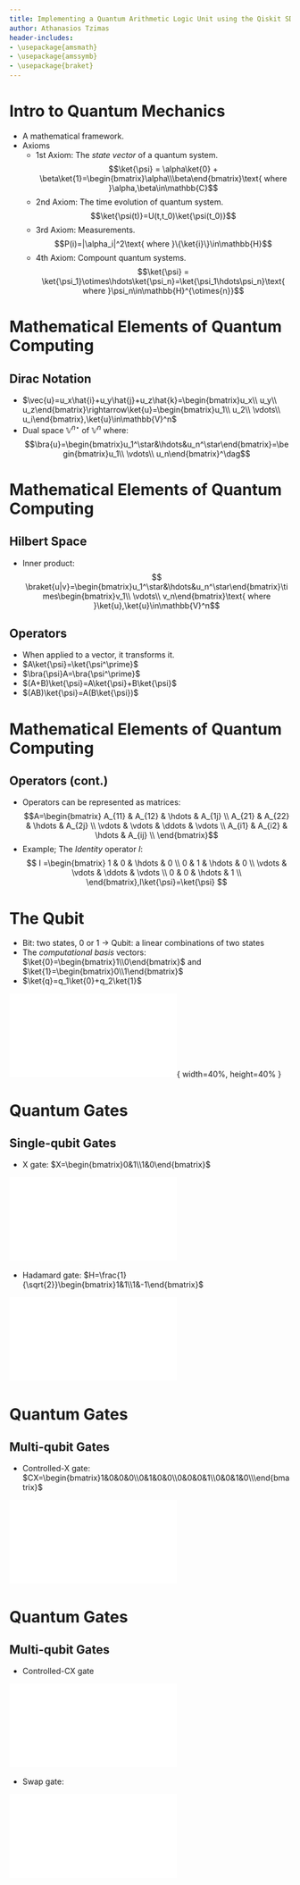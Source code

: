 ```yaml
---
title: Implementing a Quantum Arithmetic Logic Unit using the Qiskit SDK
author: Athanasios Tzimas
header-includes:
- \usepackage{amsmath}
- \usepackage{amssymb}
- \usepackage{braket}
---
```


# Intro to Quantum Mechanics
* A mathematical framework.
* Axioms
    * 1st Axiom: The *state vector* of a quantum system.
    $$\ket{\psi} = \alpha\ket{0} + \beta\ket{1}=\begin{bmatrix}\alpha\\\beta\end{bmatrix}\text{ where }\alpha,\beta\in\mathbb{C}$$
    * 2nd Axiom: The time evolution of quantum system.
    $$\ket{\psi(t)}=U(t,t_0)\ket{\psi(t_0)}$$
    * 3rd Axiom: Measurements.
    $$P(i)=|\alpha_i|^2\text{ where }\{\ket{i}\}\in\mathbb{H}$$
    * 4th Axiom: Compount quantum systems.
    $$\ket{\psi} = \ket{\psi_1}\otimes\hdots\ket{\psi_n}=\ket{\psi_1\hdots\psi_n}\text{ where }\psi_n\in\mathbb{H}^{\otimes{n}}$$

# Mathematical Elements of Quantum Computing
## Dirac Notation
* $\vec{u}=u_x\hat{i}+u_y\hat{j}+u_z\hat{k}=\begin{bmatrix}u_x\\ u_y\\ u_z\end{bmatrix}\rightarrow\ket{u}=\begin{bmatrix}u_1\\ u_2\\ \vdots\\ u_i\end{bmatrix},\ket{u}\in\mathbb{V}^n$
* Dual space $\mathbb{V}^{n\star}$ of $\mathbb{V}^n$ where:
$$\bra{u}=\begin{bmatrix}u_1^\star&\hdots&u_n^\star\end{bmatrix}=\begin{bmatrix}u_1\\ \vdots\\ u_n\end{bmatrix}^\dag$$

# Mathematical Elements of Quantum Computing
## Hilbert Space
* Inner product:
$$ \braket{u|v}=\begin{bmatrix}u_1^\star&\hdots&u_n^\star\end{bmatrix}\times\begin{bmatrix}v_1\\ \vdots\\ v_n\end{bmatrix}\text{ where }\ket{u},\ket{u}\in\mathbb{V}^n$$

## Operators
* When applied to a vector, it transforms it.
* $A\ket{\psi}=\ket{\psi^\prime}$
* $\bra{\psi}A=\bra{\psi^\prime}$
* $(A+B)\ket{\psi}=A\ket{\psi}+B\ket{\psi}$
* $(AB)\ket{\psi}=A(B\ket{\psi})$

# Mathematical Elements of Quantum Computing
## Operators (cont.)
* Operators can be represented as matrices:
$$A=\begin{bmatrix}
    A_{11} & A_{12} & \hdots & A_{1j} \\
    A_{21} & A_{22} & \hdots & A_{2j} \\
    \vdots & \vdots & \ddots & \vdots \\
    A_{i1} & A_{i2} & \hdots & A_{ij} \\
\end{bmatrix}$$
* Example; The *Identity* operator $I$:
$$
I =\begin{bmatrix}
    1 & 0 & \hdots & 0 \\
    0 & 1 & \hdots & 0 \\
    \vdots & \vdots & \ddots & \vdots \\
    0 & 0 & \hdots & 1 \\
\end{bmatrix},I\ket{\psi}=\ket{\psi}
$$

# The Qubit
* Bit: two states, $0$ or $1$ $\rightarrow$ Qubit: a linear combinations of two states
* The *computational basis* vectors: $\ket{0}=\begin{bmatrix}1\\0\end{bmatrix}$ and $\ket{1}=\begin{bmatrix}0\\1\end{bmatrix}$
* $\ket{q}=q_1\ket{0}+q_2\ket{1}$

![Bloch's sphere](images/bloch_sphere.pdf){ width=40%, height=40% }

# Quantum Gates
## Single-qubit Gates
* X gate: $X=\begin{bmatrix}0&1\\1&0\end{bmatrix}$

![The X gate diagram](images/x_gate.pdf)

* Hadamard gate: $H=\frac{1}{\sqrt{2}}\begin{bmatrix}1&1\\1&-1\end{bmatrix}$

![The Hadamard gate diagram](images/hadamard_gate.pdf)

# Quantum Gates
## Multi-qubit Gates
* Controlled-X gate: $CX=\begin{bmatrix}1&0&0&0\\0&1&0&0\\0&0&0&1\\0&0&1&0\\\end{bmatrix}$

![The Controlled-X gate diagram](images/cx_gate.pdf)

# Quantum Gates
## Multi-qubit Gates
* Controlled-CX gate

![The Controlled-CX gate diagram](images/ccx_gate.pdf)

* Swap gate:

![The Swap gate diagram](images/swap_gate.pdf)